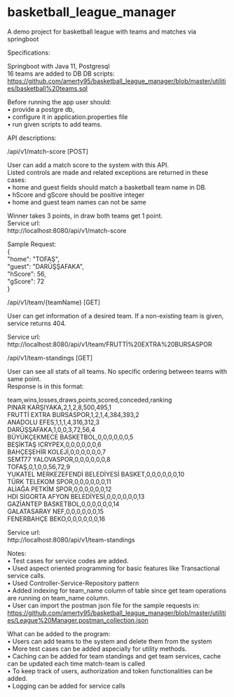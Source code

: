 # basketball_league_manager  
  
A demo project for basketball league with teams and matches via springboot  
  
  
Specifications:  
  
Springboot with Java 11, Postgresql  
16 teams are added to DB
DB scripts:  
https://github.com/amerty95/basketball_league_manager/blob/master/utilities/basketball%20teams.sql  
   
Before running the app user should:  
•	provide a postgre db,   
•	configure it in application.properties file   
•	run given scripts to add teams.  
  
API descriptions:  
  
/api/v1/match-score [POST]  
  
User can add a match score to the system with this API.   
Listed controls are made and related exceptions are returned in these cases:  
•	home and guest fields should match a basketball team name in DB.   
•	hScore and gScore should be positive integer  
•	home and guest team names can not be same  

Winner takes 3 points, in draw both teams get 1 point.  
Service url:  
http://localhost:8080/api/v1/match-score  
  
Sample Request:  
{  
    "home": "TOFAŞ",  
    "guest": "DARÜŞŞAFAKA",  
    "hScore": 56,  
    "gScore": 72  
}  
  
/api/v1/team/{teamName} [GET]  
  
User can get information of a desired team. If a non-existing team is given, service returns 404.  
  
Service url:  
http://localhost:8080/api/v1/team/FRUTTİ%20EXTRA%20BURSASPOR  
  
/api/v1/team-standings [GET]  
  
User can see all stats of all teams. No specific ordering between teams with same point.   
Response is in this format:  
  
team,wins,losses,draws,points,scored,conceded,ranking  
PINAR KARŞIYAKA,2,1,2,8,500,495,1  
FRUTTİ EXTRA BURSASPOR,1,2,1,4,384,393,2  
ANADOLU EFES,1,1,1,4,316,312,3  
DARÜŞŞAFAKA,1,0,0,3,72,56,4  
BÜYÜKÇEKMECE BASKETBOL,0,0,0,0,0,0,5  
BEŞİKTAŞ ICRYPEX,0,0,0,0,0,0,6  
BAHÇEŞEHİR KOLEJİ,0,0,0,0,0,0,7  
SEMT77 YALOVASPOR,0,0,0,0,0,0,8  
TOFAŞ,0,1,0,0,56,72,9  
YUKATEL MERKEZEFENDİ BELEDİYESİ BASKET,0,0,0,0,0,0,10  
TÜRK TELEKOM SPOR,0,0,0,0,0,0,11  
ALİAĞA PETKİM SPOR,0,0,0,0,0,0,12  
HDI SİGORTA AFYON BELEDİYESİ,0,0,0,0,0,0,13  
GAZİANTEP BASKETBOL,0,0,0,0,0,0,14  
GALATASARAY NEF,0,0,0,0,0,0,15  
FENERBAHÇE BEKO,0,0,0,0,0,0,16  
  
Service url:  
http://localhost:8080/api/v1/team-standings  
  
Notes:  
•	Test cases for service codes are added.  
•	Used aspect oriented programming for basic features like Transactional service calls.  
•	Used Controller-Service-Repository pattern  
•	Added indexing for team_name column of table since get team operations are running on team_name column.  
•	User can import the postman json file for the sample requests in:
https://github.com/amerty95/basketball_league_manager/blob/master/utilities/League%20Manager.postman_collection.json  

  
What can be added to the program:  
•	Users can add teams to the system and delete them from the system  
•	More test cases can be added aspecially for utility methods.  
•	Caching can be added for team standings and get team services, cache can be updated each time match-team is called  
•	To keep track of users, authorization and token functionalities can be added.  
•	Logging can be added for service calls  



